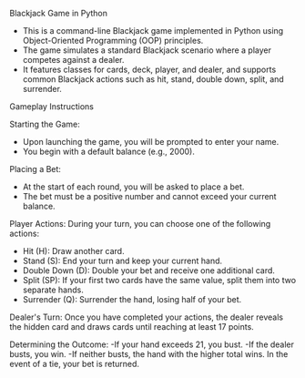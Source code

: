 Blackjack Game in Python

- This is a command-line Blackjack game implemented in Python using Object-Oriented Programming (OOP) principles. 
- The game simulates a standard Blackjack scenario where a player competes against a dealer. 
- It features classes for cards, deck, player, and dealer, and supports common Blackjack actions such as hit, stand, double down, split, and surrender.

Gameplay Instructions

Starting the Game:
- Upon launching the game, you will be prompted to enter your name.
- You begin with a default balance (e.g., 2000).

Placing a Bet:
- At the start of each round, you will be asked to place a bet.
- The bet must be a positive number and cannot exceed your current balance.

Player Actions: During your turn, you can choose one of the following actions:

- Hit (H): Draw another card.
- Stand (S): End your turn and keep your current hand.
- Double Down (D): Double your bet and receive one additional card.
- Split (SP): If your first two cards have the same value, split them into two separate hands.
- Surrender (Q): Surrender the hand, losing half of your bet.

Dealer's Turn:
Once you have completed your actions, the dealer reveals the hidden card and draws cards until reaching at least 17 points.

Determining the Outcome:
-If your hand exceeds 21, you bust.
-If the dealer busts, you win.
-If neither busts, the hand with the higher total wins.
In the event of a tie, your bet is returned.
